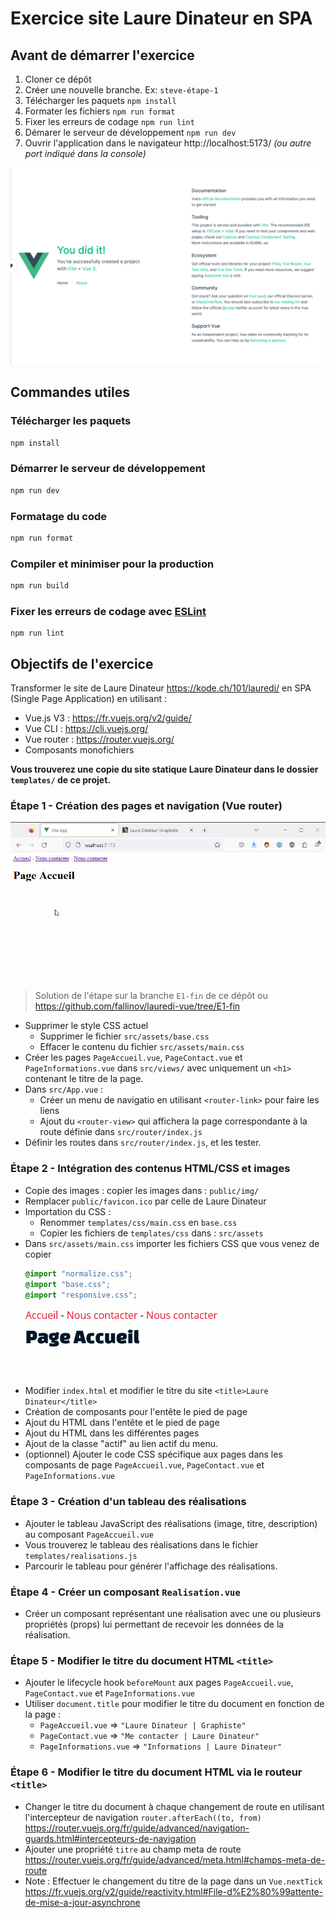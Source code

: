 # Exercice site Laure Dinateur en SPA

## Avant de démarrer l'exercice

1. Cloner ce dépôt 
2. Créer une nouvelle branche. Ex: `steve-étape-1`
3. Télécharger les paquets `npm install`
4. Formater les fichiers `npm run format`
5. Fixer les erreurs de codage `npm run lint`
6. Démarer le serveur de développement `npm run dev`
7. Ouvrir l'application dans le navigateur
   http://localhost:5173/ _(ou autre port indiqué dans la console)_

![etape-0.png](_supports%2Fetape-0.png)

## Commandes utiles
### Télécharger les paquets
```sh
npm install
```

### Démarrer le serveur de développement
```sh
npm run dev
```

### Formatage du code
```sh
npm run format
```

### Compiler et minimiser pour la production
```sh
npm run build
```

### Fixer les erreurs de codage avec [ESLint](https://eslint.org/)
```
npm run lint
```

## Objectifs de l'exercice

Transformer le site de Laure Dinateur https://kode.ch/101/lauredi/ 
en SPA (Single Page Application) en utilisant :
* Vue.js V3 : https://fr.vuejs.org/v2/guide/
* Vue CLI : https://cli.vuejs.org/
* Vue router : https://router.vuejs.org/
* Composants monofichiers

**Vous trouverez une copie du site statique Laure Dinateur
dans le dossier `templates/` de ce projet.**

### Étape 1 - Création des pages et navigation (Vue router)
![etape-1.gif](_supports%2Fetape-1.gif)

> Solution de l'étape sur la branche `E1-fin` de ce dépôt
> ou https://github.com/fallinov/lauredi-vue/tree/E1-fin

* Supprimer le style CSS actuel
  * Supprimer le fichier `src/assets/base.css`
  * Effacer le contenu du fichier `src/assets/main.css`
* Créer les pages `PageAccueil.vue`, `PageContact.vue` et `PageInformations.vue`
  dans `src/views/` avec uniquement un `<h1>` contenant le titre de la page.
* Dans `src/App.vue` :
  * Créer un menu de navigatio en utilisant `<router-link>` pour faire les liens
  * Ajout du `<router-view>` qui affichera la page correspondante à la route définie dans `src/router/index.js`
* Définir les routes dans `src/router/index.js`, et les tester.

### Étape 2 - Intégration des contenus HTML/CSS et images
* Copie des images : copier les images dans : `public/img/`
* Remplacer `public/favicon.ico` par celle de Laure Dinateur
* Importation du CSS :
  * Renommer `templates/css/main.css` en `base.css`
  * Copier les fichiers de `templates/css` dans : `src/assets`
* Dans `src/assets/main.css` importer les fichiers CSS que vous venez de copier
  ```css
  @import "normalize.css";
  @import "base.css";
  @import "responsive.css";
  ```
  ![etape-2-1.png](_supports%2Fetape-2-1.png)
* Modifier `index.html` et modifier le titre du site `<title>Laure Dinateur</title>`
* Création de composants pour l'entête le pied de page
* Ajout du HTML dans l'entête et le pied de page
* Ajout du HTML dans les différentes pages
* Ajout de la classe "actif" au lien actif du menu.
* (optionnel) Ajouter le code CSS spécifique aux pages
  dans les composants de page `PageAccueil.vue`, `PageContact.vue` et `PageInformations.vue`

### Étape 3 - Création d'un tableau des réalisations
* Ajouter le tableau JavaScript des réalisations (image, titre, description) au composant `PageAccueil.vue`
* Vous trouverez le tableau des réalisations dans le fichier `templates/realisations.js`
* Parcourir le tableau pour générer l'affichage des réalisations.

### Étape 4 - Créer un composant `Realisation.vue` 
* Créer un composant représentant une réalisation avec une ou plusieurs propriétés (props)
  lui permettant de recevoir les données de la réalisation.

### Étape 5 - Modifier le titre du document HTML `<title>` 
* Ajouter le lifecycle hook `beforeMount` aux pages `PageAccueil.vue`, `PageContact.vue` et `PageInformations.vue`
* Utiliser `document.title` pour modifier le titre du document en fonction de la page :
  * `PageAccueil.vue` => `"Laure Dinateur | Graphiste"`
  * `PageContact.vue` => `"Me contacter | Laure Dinateur"`
  * `PageInformations.vue` => `"Informations | Laure Dinateur"`

### Étape 6 - Modifier le titre du document HTML via le routeur `<title>`
* Changer le titre du document à chaque changement de route en utilisant
  l'intercepteur de navigation `router.afterEach((to, from)`
  https://router.vuejs.org/fr/guide/advanced/navigation-guards.html#intercepteurs-de-navigation
* Ajouter une propriété `titre` au champ meta de route
  https://router.vuejs.org/fr/guide/advanced/meta.html#champs-meta-de-route
* Note : Effectuer le changement du titre de la page dans un `Vue.nextTick`
  https://fr.vuejs.org/v2/guide/reactivity.html#File-d%E2%80%99attente-de-mise-a-jour-asynchrone

